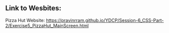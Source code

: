 <h2>Link to Wesbites:</h2>

Pizza Hut Website: https://pravinrram.github.io/YDCP/Session-6_CSS-Part-2/Exercise5_PizzaHut_MainScreen.html
